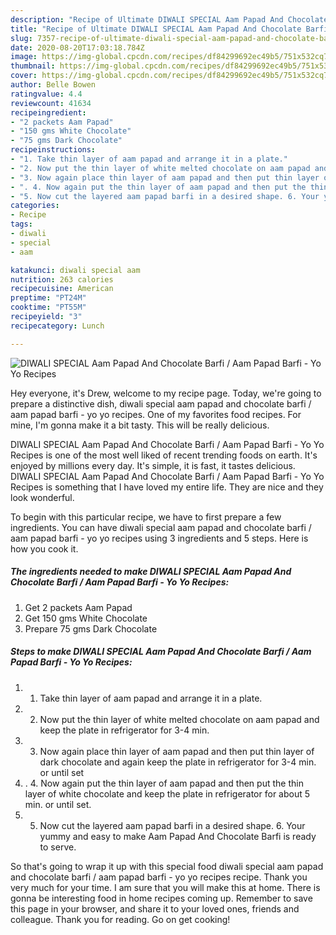 ```yaml
---
description: "Recipe of Ultimate DIWALI SPECIAL Aam Papad And Chocolate Barfi / Aam Papad Barfi - Yo Yo Recipes"
title: "Recipe of Ultimate DIWALI SPECIAL Aam Papad And Chocolate Barfi / Aam Papad Barfi - Yo Yo Recipes"
slug: 7357-recipe-of-ultimate-diwali-special-aam-papad-and-chocolate-barfi-aam-papad-barfi-yo-yo-recipes
date: 2020-08-20T17:03:18.784Z
image: https://img-global.cpcdn.com/recipes/df84299692ec49b5/751x532cq70/diwali-special-aam-papad-and-chocolate-barfi-aam-papad-barfi-yo-yo-recipes-recipe-main-photo.jpg
thumbnail: https://img-global.cpcdn.com/recipes/df84299692ec49b5/751x532cq70/diwali-special-aam-papad-and-chocolate-barfi-aam-papad-barfi-yo-yo-recipes-recipe-main-photo.jpg
cover: https://img-global.cpcdn.com/recipes/df84299692ec49b5/751x532cq70/diwali-special-aam-papad-and-chocolate-barfi-aam-papad-barfi-yo-yo-recipes-recipe-main-photo.jpg
author: Belle Bowen
ratingvalue: 4.4
reviewcount: 41634
recipeingredient:
- "2 packets Aam Papad"
- "150 gms White Chocolate"
- "75 gms Dark Chocolate"
recipeinstructions:
- "1. Take thin layer of aam papad and arrange it in a plate."
- "2. Now put the thin layer of white melted chocolate on aam papad and keep the plate in refrigerator for 3-4 min."
- "3. Now again place thin layer of aam papad and then put thin layer of dark chocolate and again keep the plate in refrigerator for 3-4 min. or until set"
- ". 4. Now again put the thin layer of aam papad and then put the thin layer of white chocolate and keep the plate in refrigerator for about 5 min. or until set."
- "5. Now cut the layered aam papad barfi in a desired shape. 6. Your yummy and easy to make Aam Papad And Chocolate Barfi is ready to serve."
categories:
- Recipe
tags:
- diwali
- special
- aam

katakunci: diwali special aam 
nutrition: 263 calories
recipecuisine: American
preptime: "PT24M"
cooktime: "PT55M"
recipeyield: "3"
recipecategory: Lunch

---
```



![DIWALI SPECIAL Aam Papad And Chocolate Barfi / Aam Papad Barfi - Yo Yo Recipes](https://img-global.cpcdn.com/recipes/df84299692ec49b5/751x532cq70/diwali-special-aam-papad-and-chocolate-barfi-aam-papad-barfi-yo-yo-recipes-recipe-main-photo.jpg)

Hey everyone, it's Drew, welcome to my recipe page. Today, we're going to prepare a distinctive dish, diwali special aam papad and chocolate barfi / aam papad barfi - yo yo recipes. One of my favorites food recipes. For mine, I'm gonna make it a bit tasty. This will be really delicious.

DIWALI SPECIAL Aam Papad And Chocolate Barfi / Aam Papad Barfi - Yo Yo Recipes is one of the most well liked of recent trending foods on earth. It's enjoyed by millions every day. It's simple, it is fast, it tastes delicious. DIWALI SPECIAL Aam Papad And Chocolate Barfi / Aam Papad Barfi - Yo Yo Recipes is something that I have loved my entire life. They are nice and they look wonderful.




To begin with this particular recipe, we have to first prepare a few ingredients. You can have diwali special aam papad and chocolate barfi / aam papad barfi - yo yo recipes using 3 ingredients and 5 steps. Here is how you cook it.

<!--inarticleads1-->

##### The ingredients needed to make DIWALI SPECIAL Aam Papad And Chocolate Barfi / Aam Papad Barfi - Yo Yo Recipes:

1. Get 2 packets Aam Papad
1. Get 150 gms White Chocolate
1. Prepare 75 gms Dark Chocolate




<!--inarticleads2-->

##### Steps to make DIWALI SPECIAL Aam Papad And Chocolate Barfi / Aam Papad Barfi - Yo Yo Recipes:

1. 1. Take thin layer of aam papad and arrange it in a plate.
1. 2. Now put the thin layer of white melted chocolate on aam papad and keep the plate in refrigerator for 3-4 min.
1. 3. Now again place thin layer of aam papad and then put thin layer of dark chocolate and again keep the plate in refrigerator for 3-4 min. or until set
1. . 4. Now again put the thin layer of aam papad and then put the thin layer of white chocolate and keep the plate in refrigerator for about 5 min. or until set.
1. 5. Now cut the layered aam papad barfi in a desired shape. 6. Your yummy and easy to make Aam Papad And Chocolate Barfi is ready to serve.




So that's going to wrap it up with this special food diwali special aam papad and chocolate barfi / aam papad barfi - yo yo recipes recipe. Thank you very much for your time. I am sure that you will make this at home. There is gonna be interesting food in home recipes coming up. Remember to save this page in your browser, and share it to your loved ones, friends and colleague. Thank you for reading. Go on get cooking!
